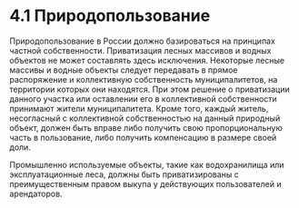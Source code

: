 # 4.1 Природопользование

Природопользование в России должно базироваться на принципах частной собственности. Приватизация лесных массивов и водных объектов не может составлять здесь исключения. Некоторые лесные массивы и водные объекты следует передавать в прямое распоряжение и коллективную собственность муниципалитетов, на территории которых они находятся. При этом решение о приватизации данного участка или оставлении его в коллективной собственности принимают жители муниципалитета. Кроме того, каждый житель, несогласный с коллективной собственностью на данный природный объект, должен быть вправе либо получить свою пропорциональную часть в пользование, либо получить компенсацию в размере своей доли.

Промышленно используемые объекты, такие как водохранилища или эксплуатационные леса, должны быть приватизированы с преимущественным правом выкупа у действующих пользователей и арендаторов.

